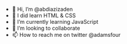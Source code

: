 - 👋 Hi, I’m @abdiazizaden
- 👀 I did learn HTML & CSS 
- 🌱 I’m currently learning JavaScript
- 💞️ I’m looking to collaborate 
- 📫 How to reach me on twitter @adamsfour

<!---
abdiazizaden/abdiazizaden is a ✨ special ✨ repository because its `README.md` (this file) appears on your GitHub profile.
You can click the Preview link to take a look at your changes.
--->
